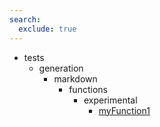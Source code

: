 ```yaml
---
search:
  exclude: true
---
```


[//]: # (DO NOT EDIT THIS FILE DIRECTLY. Instead, edit the corresponding stub file and execute `npm run docs:api`.)

- tests
    - generation
        - markdown
            - functions
                - experimental
                    - [myFunction1](tests/generation/markdown/functions/experimental/myFunction1.md)
